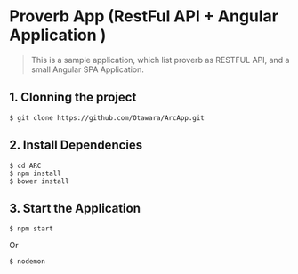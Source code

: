 # Proverb App (RestFul API + Angular Application )
> This is a sample application, which list proverb as RESTFUL API, and a small Angular SPA Application.

## 1. Clonning the project

```
$ git clone https://github.com/Otawara/ArcApp.git
```

## 2. Install Dependencies 

```
$ cd ARC
$ npm install
$ bower install
```

## 3. Start the Application
```
$ npm start
```
Or
```
$ nodemon
```
